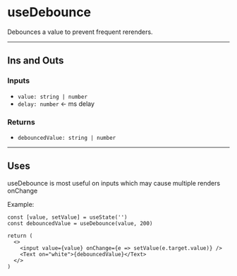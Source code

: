 # useDebounce

Debounces a value to prevent frequent rerenders.

---

## Ins and Outs

### Inputs

- `value: string | number`
- `delay: number` <- ms delay

### Returns

- `debouncedValue: string | number`

---

## Uses

useDebounce is most useful on inputs which may cause multiple renders onChange

Example:
```tsx
const [value, setValue] = useState('')
const debouncedValue = useDebounce(value, 200)

return (
  <>
    <input value={value} onChange={e => setValue(e.target.value)} />
    <Text on="white">{debouncedValue}</Text>
  </>
)
```